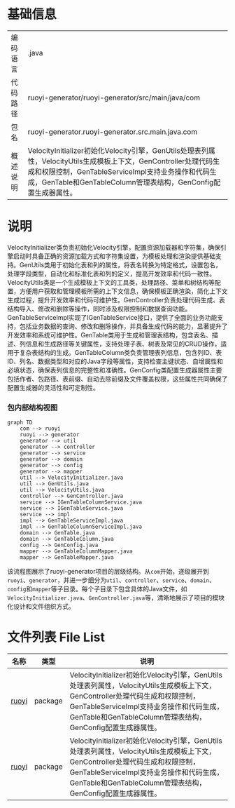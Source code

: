 # 基础信息

|      |      |
|------|------|
| 编码语言 | .java |
| 代码路径 | ruoyi-generator/ruoyi-generator/src/main/java/com |
| 包名 | ruoyi-generator.ruoyi-generator.src.main.java.com |
| 概述说明 | VelocityInitializer初始化Velocity引擎，GenUtils处理表列属性，VelocityUtils生成模板上下文，GenController处理代码生成和权限控制，GenTableServiceImpl支持业务操作和代码生成，GenTable和GenTableColumn管理表结构，GenConfig配置生成器属性。 |

# 说明

VelocityInitializer类负责初始化Velocity引擎，配置资源加载器和字符集，确保引擎启动时具备正确的资源加载方式和字符集设置，为模板处理和渲染提供基础支持。GenUtils类用于初始化表和列的属性，将表名转换为特定格式，设置包名，处理字段类型，自动化和标准化表和列的定义，提高开发效率和代码一致性。VelocityUtils类是一个生成模板上下文的工具类，处理路径、菜单和树结构等配置，方便用户获取和管理模板所需的上下文信息，确保模板正确渲染，简化上下文生成过程，提升开发效率和代码可维护性。GenController负责处理代码生成、表结构导入、修改和删除等操作，同时涉及权限控制和数据查询功能。GenTableServiceImpl实现了IGenTableService接口，提供了全面的业务功能支持，包括业务数据的查询、修改和删除操作，并具备生成代码的能力，显著提升了开发效率和系统可维护性。GenTable类用于生成和管理表结构，包含表名、描述、列信息和生成路径等关键属性，支持处理子表、树表及常见的CRUD操作，适用于复杂表结构的生成。GenTableColumn类负责管理表列信息，包含列ID、表ID、列名、数据类型和对应的Java字段等属性，支持检查主键状态、自增属性和必填状态，确保表列信息的完整性和准确性。GenConfig类配置生成器属性主要包括作者、包路径、表前缀、自动去除前缀及文件覆盖权限，这些属性共同确保了配置生成器的灵活性和可定制性。


### 包内部结构视图

```mermaid
graph TD
    com --> ruoyi
    ruoyi --> generator
    generator --> util
    generator --> controller
    generator --> service
    generator --> domain
    generator --> config
    generator --> mapper
    util --> VelocityInitializer.java
    util --> GenUtils.java
    util --> VelocityUtils.java
    controller --> GenController.java
    service --> IGenTableColumnService.java
    service --> IGenTableService.java
    service --> impl
    impl --> GenTableServiceImpl.java
    impl --> GenTableColumnServiceImpl.java
    domain --> GenTable.java
    domain --> GenTableColumn.java
    config --> GenConfig.java
    mapper --> GenTableColumnMapper.java
    mapper --> GenTableMapper.java
```

该流程图展示了ruoyi-generator项目的层级结构。从`com`开始，逐级展开到`ruoyi`、`generator`，并进一步细分为`util`、`controller`、`service`、`domain`、`config`和`mapper`等子目录。每个子目录下包含具体的Java文件，如`VelocityInitializer.java`、`GenController.java`等，清晰地展示了项目的模块化设计和文件组织方式。

# 文件列表 File List

| 名称   | 类型  | 说明 |
|-------|------|-------------|
| [ruoyi](ruoyi/_module.md) | package | VelocityInitializer初始化Velocity引擎，GenUtils处理表列属性，VelocityUtils生成模板上下文，GenController处理代码生成和权限控制，GenTableServiceImpl支持业务操作和代码生成，GenTable和GenTableColumn管理表结构，GenConfig配置生成器属性。 |
| [ruoyi](ruoyi/_module.md) | package | VelocityInitializer初始化Velocity引擎，GenUtils处理表列属性，VelocityUtils生成模板上下文，GenController处理代码生成和权限控制，GenTableServiceImpl支持业务操作和代码生成，GenTable和GenTableColumn管理表结构，GenConfig配置生成器属性。 |


